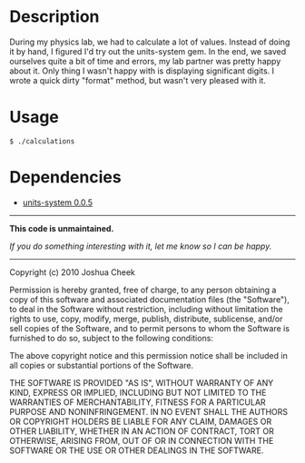 Description
===========

During my physics lab, we had to calculate a lot of values. Instead of doing it by hand, I figured I'd try out the units-system gem. In the end, we saved ourselves quite a bit of time and errors, my lab partner was pretty happy about it. Only thing I wasn't happy with is displaying significant digits. I wrote a quick dirty "format" method, but wasn't very pleased with it.


Usage
=====

    $ ./calculations

Dependencies
============

* [units-system 0.0.5](http://rubygems.org/gems/units-system)

---------------------------------------

**This code is unmaintained.** 

_If you do something interesting with it, let me know so I can be happy._

---------------------------------------

Copyright (c) 2010 Joshua Cheek

 Permission is hereby granted, free of charge, to any person obtaining a copy
 of this software and associated documentation files (the "Software"), to deal
 in the Software without restriction, including without limitation the rights
 to use, copy, modify, merge, publish, distribute, sublicense, and/or sell
 copies of the Software, and to permit persons to whom the Software is
 furnished to do so, subject to the following conditions:

 The above copyright notice and this permission notice shall be included in
 all copies or substantial portions of the Software.

 THE SOFTWARE IS PROVIDED "AS IS", WITHOUT WARRANTY OF ANY KIND, EXPRESS OR
 IMPLIED, INCLUDING BUT NOT LIMITED TO THE WARRANTIES OF MERCHANTABILITY,
 FITNESS FOR A PARTICULAR PURPOSE AND NONINFRINGEMENT. IN NO EVENT SHALL THE
 AUTHORS OR COPYRIGHT HOLDERS BE LIABLE FOR ANY CLAIM, DAMAGES OR OTHER
 LIABILITY, WHETHER IN AN ACTION OF CONTRACT, TORT OR OTHERWISE, ARISING FROM,
 OUT OF OR IN CONNECTION WITH THE SOFTWARE OR THE USE OR OTHER DEALINGS IN
 THE SOFTWARE.

